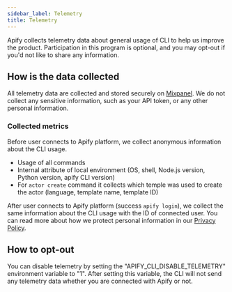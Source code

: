 ```yaml
---
sidebar_label: Telemetry
title: Telemetry
---
```


Apify collects telemetry data about general usage of CLI to help us improve the product.
Participation in this program is optional, and you may opt-out if you'd not like to share any information.

## How is the data collected

All telemetry data are collected and stored securely on [Mixpanel](https://mixpanel.com/).
We do not collect any sensitive information, such as your API token, or any other personal information.

### Collected metrics

Before user connects to Apify platform, we collect anonymous information about the CLI usage.

- Usage of all commands
- Internal attribute of local environment (OS, shell, Node.js version, Python version, apify CLI version)
- For `actor create` command it collects which temple was used to create the actor (language, template name, template ID)

After user connects to Apify platform (success `apify login`), we collect the same information about the CLI usage with the ID of connected user.
You can read more about how we protect personal information in our [Privacy Policy](https://apify.com/privacy-policy).


## How to opt-out

You can disable telemetry by setting the "APIFY_CLI_DISABLE_TELEMETRY" environment variable to "1".
After setting this variable, the CLI will not send any telemetry data whether you are connected with Apify or not.
